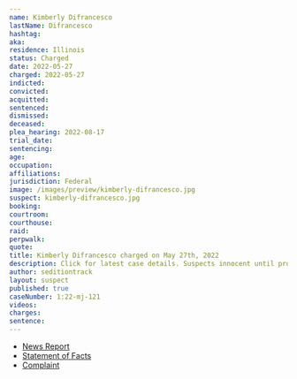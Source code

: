 ```yaml
---
name: Kimberly Difrancesco
lastName: Difrancesco
hashtag:
aka:
residence: Illinois
status: Charged
date: 2022-05-27
charged: 2022-05-27
indicted:
convicted:
acquitted:
sentenced:
dismissed:
deceased:
plea_hearing: 2022-08-17
trial_date:
sentencing:
age:
occupation:
affiliations:
jurisdiction: Federal
image: /images/preview/kimberly-difrancesco.jpg
suspect: kimberly-difrancesco.jpg
booking:
courtroom:
courthouse:
raid:
perpwalk:
quote:
title: Kimberly Difrancesco charged on May 27th, 2022
description: Click for latest case details. Suspects innocent until proven guilty.
author: seditiontrack
layout: suspect
published: true
caseNumber: 1:22-mj-121
videos:
charges:
sentence:
---
```


- [News Report](https://chicago.suntimes.com/crime/2022/6/2/23151660/capitol-riot-illinois-women-charges-trudy-castle-kimberly-difrancesco)
- [Statement of Facts](https://www.justice.gov/usao-dc/case-multi-defendant/file/1510191/download)
- [Complaint](https://www.justice.gov/usao-dc/case-multi-defendant/file/1510196/download)
